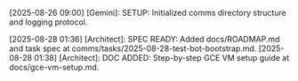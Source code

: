 <!-- Example log -->
[2025-08-26 09:00] [Gemini]: SETUP: Initialized comms directory structure and logging protocol.

<!-- example log -->
[2025-08-28 01:36] [Architect]: SPEC READY: Added docs/ROADMAP.md and task spec at comms/tasks/2025-08-28-test-bot-bootstrap.md.
[2025-08-28 01:38] [Architect]: DOC ADDED: Step-by-step GCE VM setup guide at docs/gce-vm-setup.md.
